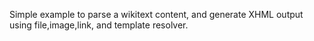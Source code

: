 Simple example to parse a wikitext content, and generate XHML output using file,image,link, and template resolver.
